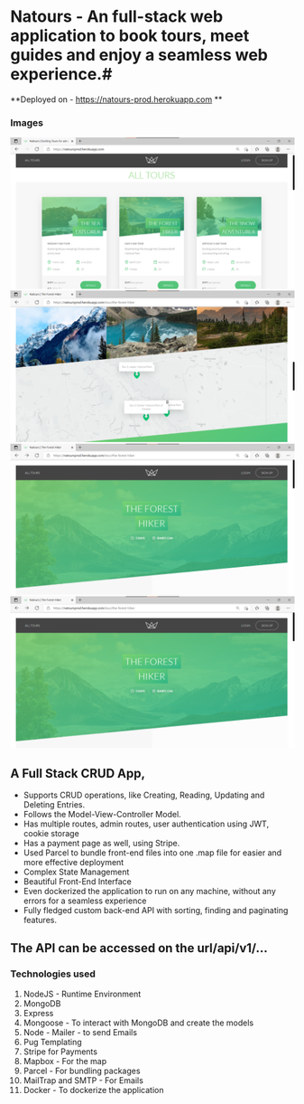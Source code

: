 # Natours - An full-stack web application to book tours, meet guides and enjoy a seamless web experience.#
**Deployed on - https://natours-prod.herokuapp.com **

### Images
![Image1](img1.png)
![Image1](img2.png)
![Image1](img3.png)
![Image4](img3.png)

## A Full Stack CRUD App,
- Supports CRUD operations, like Creating, Reading, Updating and Deleting Entries.
- Follows the Model-View-Controller Model.
- Has multiple routes, admin routes, user authentication using JWT, cookie storage
- Has a payment page as well, using Stripe.
- Used Parcel to bundle front-end files into one .map file for easier and more effective deployment
- Complex State Management
- Beautiful Front-End Interface
- Even dockerized the application to run on any machine, without any errors for a seamless experience
- Fully fledged custom back-end API with sorting, finding and paginating features.

## The API can be accessed on the url/api/v1/...

### Technologies used
1. NodeJS - Runtime Environment
2. MongoDB
3. Express
4. Mongoose - To interact with MongoDB and create the models
5. Node - Mailer - to send Emails
6. Pug Templating
7. Stripe for Payments
8. Mapbox - For the map
9. Parcel - For bundling packages
10. MailTrap and SMTP - For Emails
11. Docker - To dockerize the application
